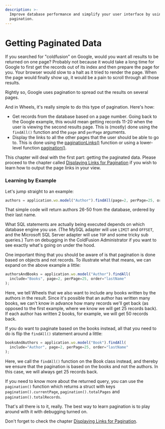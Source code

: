 ```yaml
---
description: >-
  Improve database performance and simplify your user interface by using
  pagination.
---
```


# Getting Paginated Data

If you searched for "coldfusion" on Google, would you want all results to be returned on one page? Probably not because it would take a long time for Google to first get the records out of its index and then prepare the page for you. Your browser would slow to a halt as it tried to render the page. When the page would finally show up, it would be a pain to scroll through all those results.

Rightly so, Google uses pagination to spread out the results on several pages.

And in Wheels, it's really simple to do this type of pagination. Here's how:

* Get records from the database based on a page number. Going back to the Google example, this would mean getting records 11-20 when the user is viewing the second results page. This is (mostly) done using the `findAll()` function and the `page` and `perPage` arguments.
* Display the links to all the other pages that the user should be able to go to. This is done using the [paginationLinks()](https://api.cfwheels.org/controller.paginationLinks.html) function or using a lower-level function [pagination()](https://api.cfwheels.org/controller.pagination.html).

This chapter will deal with the first part: getting the paginated data. Please proceed to the chapter called [Displaying Links for Pagination](https://guides.cfwheels.org/2.5.0/v/3.0.0-snapshot/displaying-views-to-users/displaying-links-for-pagination) if you wish to learn how to output the page links in your view.

### Learning by Example

Let's jump straight to an example:

```javascript
authors = application.wo.model("Author").findAll(page=2, perPage=25, order="lastName");
```

That simple code will return authors 26-50 from the database, ordered by their last name.

What SQL statements are actually being executed depends on which database engine you use. (The MySQL adapter will use `LIMIT` and `OFFSET`, and the Microsoft SQL Server adapter will use `TOP` and some tricky sub queries.) Turn on debugging in the ColdFusion Administrator if you want to see exactly what's going on under the hood.

One important thing that you should be aware of is that pagination is done based on objects and not records. To illustrate what that means, we can expand on the above example a little:

```javascript
authorsAndBooks = application.wo.model("Author").findAll(
  include="Books", page=2, perPage=25, order="lastName"
);
```

Here, we tell Wheels that we also want to include any books written by the authors in the result. Since it's possible that an author has written many books, we can't know in advance how many records we'll get back (as opposed to the first example, where we know we will get 25 records back). If each author has written 2 books, for example, we will get 50 records back.

If you do want to paginate based on the books instead, all that you need to do is flip the `findAll()` statement around a little:

```javascript
booksAndAuthors = application.wo.model("Book").findAll(
  include="Author", page=2, perPage=25, order="lastName"
);
```

Here, we call the `findAll()` function on the Book class instead, and thereby we ensure that the pagination is based on the books and not the authors. In this case, we will always get 25 records back.

If you need to know more about the returned query, you can use the `pagination()` function which returns a struct with keys `pagination().currentPage`, `pagination().totalPages` and `pagination().totalRecords`.&#x20;

That's all there is to it, really. The best way to learn pagination is to play around with it with debugging turned on.

Don't forget to check the chapter [Displaying Links for Pagination](https://guides.cfwheels.org/2.5.0/v/3.0.0-snapshot/displaying-views-to-users/displaying-links-for-pagination).
